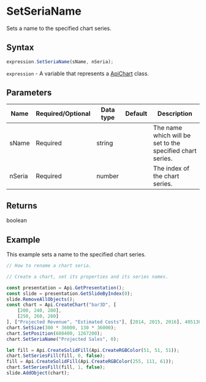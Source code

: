 # SetSeriaName

Sets a name to the specified chart series.

## Syntax

```javascript
expression.SetSeriaName(sName, nSeria);
```

`expression` - A variable that represents a [ApiChart](../ApiChart.md) class.

## Parameters

| **Name** | **Required/Optional** | **Data type** | **Default** | **Description** |
| ------------- | ------------- | ------------- | ------------- | ------------- |
| sName | Required | string |  | The name which will be set to the specified chart series. |
| nSeria | Required | number |  | The index of the chart series. |

## Returns

boolean

## Example

This example sets a name to the specified chart series.

```javascript editor-pptx
// How to rename a chart seria.

// Create a chart, set its properties and its series names.

const presentation = Api.GetPresentation();
const slide = presentation.GetSlideByIndex(0);
slide.RemoveAllObjects();
const chart = Api.CreateChart("bar3D", [
	[200, 240, 280],
	[250, 260, 280]
], ["Projected Revenue", "Estimated Costs"], [2014, 2015, 2016], 4051300, 2347595, 24);
chart.SetSize(300 * 36000, 130 * 36000);
chart.SetPosition(608400, 1267200);
chart.SetSeriaName("Projected Sales", 0);

let fill = Api.CreateSolidFill(Api.CreateRGBColor(51, 51, 51));
chart.SetSeriesFill(fill, 0, false);
fill = Api.CreateSolidFill(Api.CreateRGBColor(255, 111, 61));
chart.SetSeriesFill(fill, 1, false);
slide.AddObject(chart);

```
